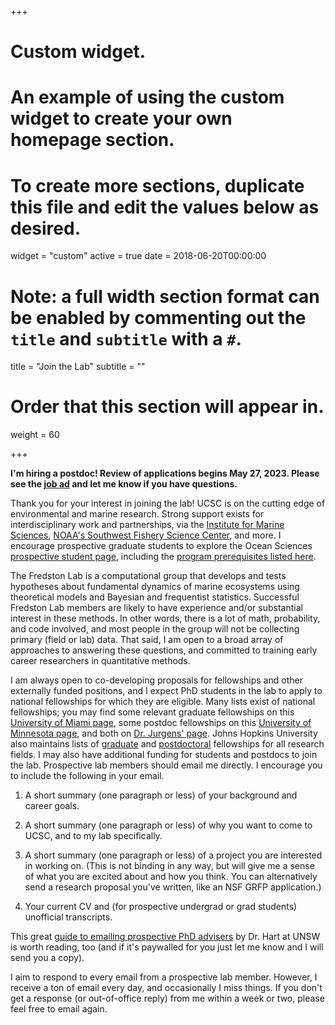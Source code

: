 +++
# Custom widget.
# An example of using the custom widget to create your own homepage section.
# To create more sections, duplicate this file and edit the values below as desired.
widget = "custom"
active = true
date = 2018-06-20T00:00:00

# Note: a full width section format can be enabled by commenting out the `title` and `subtitle` with a `#`.
title = "Join the Lab"
subtitle = ""

# Order that this section will appear in.
weight = 60

+++

**I'm hiring a postdoc! Review of applications begins May 27, 2023. Please see the [job ad](https://recruit.ucsc.edu/JPF01487) and let me know if you have questions.** 

Thank you for your interest in joining the lab! UCSC is on the cutting edge of environmental and marine research. Strong support exists for interdisciplinary work and partnerships, via the [Institute for Marine Sciences](https://ims.ucsc.edu/), [NOAA's Southwest Fishery Science Center](https://www.fisheries.noaa.gov/about/southwest-fisheries-science-center), and more. I encourage prospective graduate students to explore the Ocean Sciences [prospective student page](https://oceansci.ucsc.edu/about/prosp-student-resources.html), including the [program prerequisites listed here](https://catalog.ucsc.edu/Current/General-Catalog/Academic-Units/Physical-and-Biological-Sciences-Division/Ocean-Sciences).

The Fredston Lab is a computational group that develops and tests hypotheses about fundamental dynamics of marine ecosystems using theoretical models and Bayesian and frequentist statistics. Successful Fredston Lab members are likely to have experience and/or substantial interest in these methods. In other words, there is a lot of math, probability, and code involved, and most people in the group will not be collecting primary (field or lab) data. That said, I am open to a broad array of approaches to answering these questions, and committed to training early career researchers in quantitative methods. 

I am always open to co-developing proposals for fellowships and other externally funded positions, and I expect PhD students in the lab to apply to national fellowships for which they are eligible. Many lists exist of national fellowships; you may find some relevant graduate fellowships on this [University of Miami page](https://graduate.rsmas.miami.edu/phd-and-ms-programs/ocean-sciences/national-fellowships-awards/index.html), some postdoc fellowships on this [University of Minnesota page](https://cbs.umn.edu/academics/departments/eeb/postdocs/opportunities), and both on [Dr. Jurgens' page](https://jurgenslab.com/grad-postdoc-funding/). Johns Hopkins University also maintains lists of [graduate](https://research.jhu.edu/rdt/funding-opportunities/graduate/) and [postdoctoral](https://research.jhu.edu/rdt/funding-opportunities/postdoctoral/) fellowships for all research fields. I may also have additional funding for students and postdocs to join the lab. Prospective lab members should email me directly. I encourage you to include the following in your email. 

1. A short summary (one paragraph or less) of your background and career goals.

1. A short summary (one paragraph or less) of why you want to come to UCSC, and to my lab specifically. 
1. A short summary (one paragraph or less) of a project you are interested in working on. (This is not binding in any way, but will give me a sense of what you are excited about and how you think. You can alternatively send a research proposal you've written, like an NSF GRFP application.)

1. Your current CV and (for prospective undergrad or grad students) unofficial transcripts. 

This great [guide to emailing prospective PhD advisers](https://doi.org/10.1038/d41586-023-00786-8) by Dr. Hart at UNSW is worth reading, too (and if it's paywalled for you just let me know and I will send you a copy).

I aim to respond to every email from a prospective lab member. However, I receive a ton of email every day, and occasionally I miss things. If you don't get a response (or out-of-office reply) from me within a week or two, please feel free to email again. 
